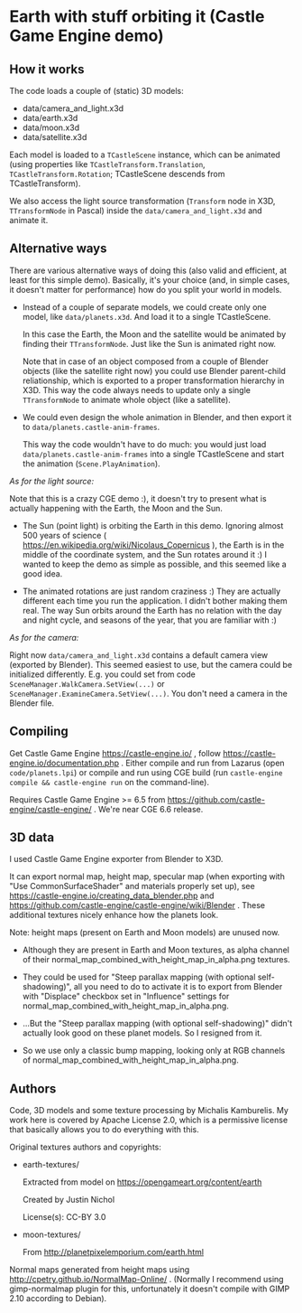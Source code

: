 # Earth with stuff orbiting it (Castle Game Engine demo)

## How it works

The code loads a couple of (static) 3D models:

- data/camera_and_light.x3d
- data/earth.x3d
- data/moon.x3d
- data/satellite.x3d

Each model is loaded to a `TCastleScene` instance, which can be animated
(using properties like `TCastleTransform.Translation`, `TCastleTransform.Rotation`;
TCastleScene descends from TCastleTransform).

We also access the light source transformation (`Transform` node in X3D,
`TTransformNode` in Pascal) inside the `data/camera_and_light.x3d`
and animate it.

## Alternative ways

There are various alternative ways of doing this
(also valid and efficient, at least for this simple demo).
Basically, it's your choice (and, in simple cases, it doesn't matter
for performance) how do you split your world in models.

- Instead of a couple of separate models, we could create only one model,
  like `data/planets.x3d`. And load it to a single TCastleScene.

  In this case the Earth, the Moon and the satellite would be animated
  by finding their `TTransformNode`. Just like the Sun is animated right now.

  Note that in case of an object composed from a couple of Blender objects
  (like the satellite right now) you could use Blender parent-child reliationship,
  which is exported to a proper transformation hierarchy in X3D.
  This way the code always needs to update only a single `TTransformNode`
  to animate whole object (like a satellite).

- We could even design the whole animation in Blender,
  and then export it to `data/planets.castle-anim-frames`.

  This way the code wouldn't have to do much:
  you would just load `data/planets.castle-anim-frames` into a single
  TCastleScene and start the animation (`Scene.PlayAnimation`).

*As for the light source:*

Note that this is a crazy CGE demo :), it doesn't try to present what
is actually happening with the Earth, the Moon and the Sun.

- The Sun (point light) is orbiting the Earth in this demo.
  Ignoring almost 500 years of science
  ( https://en.wikipedia.org/wiki/Nicolaus_Copernicus ),
  the Earth is in the middle of the coordinate system,
  and the Sun rotates around it :)
  I wanted to keep the demo as simple as possible, and this seemed like a good idea.

- The animated rotations are just random craziness :)
  They are actually different each time you run the application.
  I didn't bother making them real.
  The way Sun orbits around the Earth has no relation with
  the day and night cycle, and seasons of the year, that you are familiar with :)

*As for the camera:*

Right now `data/camera_and_light.x3d` contains a default camera view
(exported by Blender). This seemed easiest to use, but the camera could
be initialized differently. E.g. you could set from code
`SceneManager.WalkCamera.SetView(...)` or
`SceneManager.ExamineCamera.SetView(...)`.
You don't need a camera in the Blender file.

## Compiling

Get Castle Game Engine https://castle-engine.io/ ,
follow https://castle-engine.io/documentation.php .
Either compile and run from Lazarus (open `code/planets.lpi`)
or compile and run using CGE build (run `castle-engine compile && castle-engine run`
on the command-line).

Requires Castle Game Engine >= 6.5 from
https://github.com/castle-engine/castle-engine/ .
We're near CGE 6.6 release.

## 3D data

I used Castle Game Engine exporter from Blender to X3D.

It can export normal map, height map, specular map
(when exporting with "Use CommonSurfaceShader" and materials properly set up),
see
https://castle-engine.io/creating_data_blender.php and
https://github.com/castle-engine/castle-engine/wiki/Blender .
These additional textures nicely enhance how the planets look.

Note: height maps (present on Earth and Moon models) are unused now.

- Although they are present in Earth and Moon textures,
  as alpha channel of their normal_map_combined_with_height_map_in_alpha.png
  textures.

- They could be used for "Steep parallax mapping (with optional self-shadowing)",
  all you need to do to activate it is to export from Blender with
  "Displace" checkbox set in "Influence" settings
  for normal_map_combined_with_height_map_in_alpha.png.

- ...But the "Steep parallax mapping (with optional self-shadowing)" didn't actually
  look good on these planet models. So I resigned from it.

- So we use only a classic bump mapping,
  looking only at RGB channels of normal_map_combined_with_height_map_in_alpha.png.

## Authors

Code, 3D models and some texture processing by Michalis Kamburelis.
My work here is covered by Apache License 2.0,
which is a permissive license that basically allows you to do everything
with this.

Original textures authors and copyrights:

- earth-textures/

    Extracted from model on https://opengameart.org/content/earth

    Created by Justin Nichol

    License(s): CC-BY 3.0

- moon-textures/

    From http://planetpixelemporium.com/earth.html

Normal maps generated from height maps using
http://cpetry.github.io/NormalMap-Online/ .
(Normally I recommend using gimp-normalmap plugin for this,
unfortunately it doesn't compile with GIMP 2.10 according to Debian).

